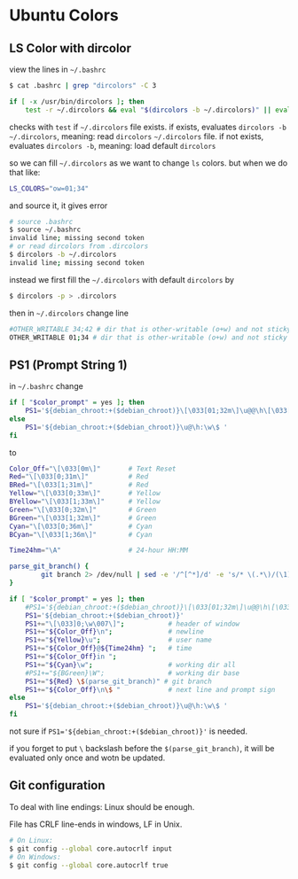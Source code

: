 # Ubuntu Colors

## LS Color with dircolor

view the lines in `~/.bashrc`

```bash
$ cat .bashrc | grep "dircolors" -C 3
```

```bash
if [ -x /usr/bin/dircolors ]; then
    test -r ~/.dircolors && eval "$(dircolors -b ~/.dircolors)" || eval "$(dircolors -b)"
```

checks with `test` if `~/.dircolors` file exists.
if exists, evaluates `dircolors -b ~/.dircolors`, meaning: read `dircolors` `~/.dircolors` file.
if not exists, evaluates `dircolors -b`, meaning: load default `dircolors`

so we can fill `~/.dircolors` as we want to change `ls` colors. but when we do that like:

```bash
LS_COLORS="ow=01;34"
```

and source it, it gives error

```bash
# source .bashrc
$ source ~/.bashrc
invalid line; missing second token
# or read dircolors from .dircolors
$ dircolors -b ~/.dircolors
invalid line; missing second token
```

instead we first fill the `~/.dircolors` with default `dircolors` by

```bash
$ dircolors -p > .dircolors
```

then in `~/.dircolors` change line

```bash
#OTHER_WRITABLE 34;42 # dir that is other-writable (o+w) and not sticky
OTHER_WRITABLE 01;34 # dir that is other-writable (o+w) and not sticky
```

## PS1 (Prompt String 1)

in `~/.bashrc` change

```bash
if [ "$color_prompt" = yes ]; then
    PS1='${debian_chroot:+($debian_chroot)}\[\033[01;32m\]\u@@\h\[\033[00m\]:\[\033[01;34m\]\w\[\033[00m\]\$ '
else
    PS1='${debian_chroot:+($debian_chroot)}\u@\h:\w\$ '
fi
```

to

```bash
Color_Off="\[\033[0m\]"       # Text Reset
Red="\[\033[0;31m\]"          # Red
BRed="\[\033[1;31m\]"         # Red
Yellow="\[\033[0;33m\]"       # Yellow
BYellow="\[\033[1;33m\]"      # Yellow
Green="\[\033[0;32m\]"        # Green
BGreen="\[\033[1;32m\]"       # Green
Cyan="\[\033[0;36m\]"         # Cyan
BCyan="\[\033[1;36m\]"        # Cyan

Time24hm="\A"                 # 24-hour HH:MM

parse_git_branch() {
        git branch 2> /dev/null | sed -e '/^[^*]/d' -e 's/* \(.*\)/(\1)/'
}

if [ "$color_prompt" = yes ]; then
    #PS1='${debian_chroot:+($debian_chroot)}\[\033[01;32m\]\u@@\h\[\033[00m\]:\[\033[01;34m\]\w\[\033[00m\]\$ '
    PS1='${debian_chroot:+($debian_chroot)}'
    PS1+="\[\033]0;\w\007\]";           # header of window
    PS1+="${Color_Off}\n";              # newline
    PS1+="${Yellow}\u";                 # user name
    PS1+="${Color_Off}@${Time24hm} ";   # time
    PS1+="${Color_Off}in ";
    PS1+="${Cyan}\w";                   # working dir all
    #PS1+="${BGreen}\W";                # working dir base
    PS1+="${Red} \$(parse_git_branch)" # git branch
    PS1+="${Color_Off}\n\$ "            # next line and prompt sign
else
    PS1='${debian_chroot:+($debian_chroot)}\u@\h:\w\$ '
fi
```

not sure if `PS1='${debian_chroot:+($debian_chroot)}'` is needed.

if you forget to put `\` backslash before the `$(parse_git_branch)`, it will be evaluated only once and wotn be updated.

## Git configuration

To deal with line endings:
Linux should be enough.

File has CRLF line-ends in windows, LF in Unix.

```bash
# On Linux:
$ git config --global core.autocrlf input
# On Windows:
$ git config --global core.autocrlf true
```
